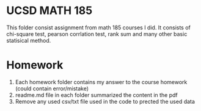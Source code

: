 # UCSD MATH 185
This folder consist assignment from math 185 courses I did. It consists of chi-square test, pearson corrlation test, rank sum and many other basic statisical method. 

# Homework 
1. Each homework folder contains my answer to the course homework (could contain error/mistake)
2. readme.md file in each folder summarized the content in the pdf
3. Remove any used csv/txt file used in the code to prected the used data